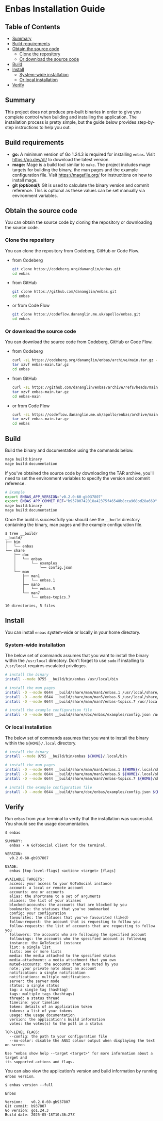 # Enbas Installation Guide

## Table of Contents

- [Summary](#summary)
- [Build requirements](#build-requirements)
- [Obtain the source code](#obtain-the-source-code)
  - [Clone the repository](#clone-the-repository)
  - [Or download the source code](#or-download-the-source-code)
- [Build](#build)
- [Install](#install)
  - [System-wide installation](#system-wide-installation)
  - [Or local installation](#or-local-installation)
- [Verify](#verify)

## Summary

This project does not produce pre-built binaries in order to give you complete control when building and
installing the application. The installation process is pretty simple, but the guide below provides
step-by-step instructions to help you out.

## Build requirements

- **go:**
A minimum version of Go 1.24.3 is required for installing `enbas`.
Visit https://go.dev/dl/ to download the latest version.
- **mage:**
Mage is a build tool similar to `make`.
The project includes mage targets for building the binary, the man pages and the example configuration file.
Visit https://magefile.org/ for instructions on how to install mage.
- **git _(optional)_:**
Git is used to calculate the binary version and commit reference.
This is optional as these values can be set manually via environment variables.

## Obtain the source code

You can obtain the source code by cloning the repository or downloading the source code.

### Clone the repository

You can clone the repository from Codeberg, GitHub or Code Flow.

- from Codeberg
   ```bash
   git clone https://codeberg.org/dananglin/enbas.git
   cd enbas
   ```

- from GitHub
   ```bash
   git clone https://github.com/dananglin/enbas.git
   cd enbas
   ```

- or from Code Flow
   ```bash
   git clone https://codeflow.dananglin.me.uk/apollo/enbas.git
   cd enbas
   ```

### Or download the source code

You can download the source code from Codeberg, GitHub or Code Flow.

- from Codeberg
   ```bash
   curl -sL https://codeberg.org/dananglin/enbas/archive/main.tar.gz -o enbas-main.tar.gz
   tar xzvf enbas-main.tar.gz
   cd enbas
   ```

- from GitHub
   ```bash
   curl -sL https://github.com/dananglin/enbas/archive/refs/heads/main.tar.gz -o enbas-main.tar.gz
   tar xzvf enbas-main.tar.gz
   cd enbas-main
   ```

- or from Code Flow
   ```bash
   curl -sL https://codeflow.dananglin.me.uk/apollo/enbas/archive/main.tar.gz -o enbas-main.tar.gz
   tar xzvf enbas-main.tar.gz
   cd enbas
   ```

## Build

Build the binary and documentation using the commands below.

```bash
mage build:binary
mage build:documentation
```

If you've obtained the source code by downloading the TAR archive, you'll need to set the environment variables
to specify the version and commit reference.

```bash
# Example
export ENBAS_APP_VERSION="v0.2.0-60-gb937807"
export ENBAS_APP_COMMIT_REF="b93780742018a42375f46548b8cca968bd28a669"
mage build:binary
mage build:documentation
```

Once the build is successfully you should see the `__build` directory containing the binary, man pages and the
example configuration file.

```
$ tree __build/
__build/
├── bin
│   └── enbas
└── share
    ├── doc
    │   └── enbas
    │       └── examples
    │           └── config.json
    └── man
        ├── man1
        │   └── enbas.1
        ├── man5
        │   └── enbas.5
        └── man7
            └── enbas-topics.7

10 directories, 5 files
```

## Install

You can install `enbas` system-wide or locally in your home directory.

### System-wide installation

The below set of commands assumes that you want to install the binary within the `/usr/local` directory.
Don't forget to use `sudo` if installing to `/usr/local` requires escalated privileges.

```bash
# install the binary
install --mode 0755 __build/bin/enbas /usr/local/bin

# install the man pages
install -D --mode 0644 __build/share/man/man1/enbas.1 /usr/local/share/man/man1/enbas.1
install -D --mode 0644 __build/share/man/man5/enbas.5 /usr/local/share/man/man5/enbas.5
install -D --mode 0644 __build/share/man/man7/enbas-topics.7 /usr/local/share/man/man5/enbas-topics.7

# install the example configuration file
install -D --mode 0644 __build/share/doc/enbas/examples/config.json /usr/local/share/doc/enbas/examples/config.json
```

### Or local installation

The below set of commands assumes that you want to install the binary within the `${HOME}/.local` directory.

```bash
# install the binary
install --mode 0755 __build/bin/enbas ${HOME}/.local/bin

# install the man pages
install -D --mode 0644 __build/share/man/man1/enbas.1 ${HOME}/.local/share/man/man1/enbas.1
install -D --mode 0644 __build/share/man/man5/enbas.5 ${HOME}/.local/share/man/man5/enbas.5
install -D --mode 0644 __build/share/man/man7/enbas-topics.7 ${HOME}/share/man/man5/enbas-topics.7

# install the example configuration file
install -D --mode 0644 __build/share/doc/enbas/examples/config.json ${HOME}/.local/share/doc/enbas/examples/config.json
```

## Verify

Run `enbas` from your terminal to verify that the installation was successful.
You should see the usage documentation.

```
$ enbas

SUMMARY:
  enbas - A GoToSocial client for the terminal.

VERSION:
  v0.2.0-60-gb937807

USAGE:
  enbas [top-level-flags] <action> <target> [flags]

AVAILABLE TARGETS:
  access: your access to your GoToSocial instance
  account: a local or remote account
  accounts: one or accounts
  alias: the shortname to a set of arguments
  aliases: the list of your aliases
  blocked-accounts: the accounts that are blocked by you
  bookmarks: the statuses that you've bookmarked
  config: your configuration
  favourites: the statuses that you've favourited (liked)
  follow-request: the account that is requesting to follow you
  follow-requests: the list of accounts that are requesting to follow you
  followers: the accounts who are following the specified account
  followings: the accounts who the specified account is following
  instance: the GoToSocial instance
  list: a single list
  lists: one or more lists
  media: the media attached to the specified status
  media-attachment: a media attachment that you own
  muted-accounts: the accounts that are muted by you
  note: your private note about an account
  notification: a single notification
  notifications: multiple notifications
  server: the server mode
  status: a single status
  tag: a single tag (hashtag)
  tags: multiple tags (hashtags)
  thread: a status thread
  timeline: your timeline
  token: details of an application token
  tokens: a list of your tokens
  usage: the usage documentation
  version: the application's build information
  votes: the votes(s) to the poll in a status

TOP-LEVEL FLAGS:
  --config: the path to your configuration file
  --no-color: disable the ANSI colour output when displaying the text on screen

Use "enbas show help --target <target>" for more information about a target and
its supported actions and flags.
```

You can also view the application's version and build information by running `enbas version`.

```
$ enbas version --full

Enbas

Version:    v0.2.0-60-gb937807
Git commit: b937807
Go version: go1.24.3
Build date: 2025-05-18T10:36:27Z
```
